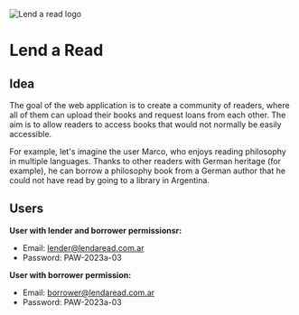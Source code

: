 ![Lend a read logo](webapp/src/main/webapp/static/images/logo-claro.png)
# Lend a Read
## Idea
The goal of the web application is to create a community of readers, where all of them can upload their books and request loans from each other. The aim is to allow readers to access books that would not normally be easily accessible.

For example, let's imagine the user Marco, who enjoys reading philosophy in multiple languages. Thanks to other readers with German heritage (for example), he can borrow a philosophy book from a German author that he could not have read by going to a library in Argentina.

## Users
**User with lender and borrower permissionsr:**
* Email: lender@lendaread.com.ar
* Password: PAW-2023a-03

**User with borrower permission:**
* Email: borrower@lendaread.com.ar
* Password: PAW-2023a-03
